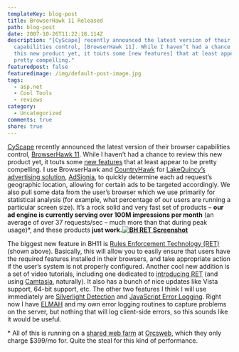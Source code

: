 ```yaml
---
templateKey: blog-post
title: BrowserHawk 11 Released
path: blog-post
date: 2007-10-26T11:22:18.114Z
description: "[CyScape] recently announced the latest version of their browser
  capabilities control, [BrowserHawk 11]. While I haven’t had a chance to review
  this new product yet, it touts some [new features] that at least appear to be
  pretty compelling."
featuredpost: false
featuredimage: /img/default-post-image.jpg
tags:
  - asp.net
  - Cool Tools
  - reviews
category:
  - Uncategorized
comments: true
share: true
---
```

<!--StartFragment-->

[CyScape](http://cyscape.com/) recently announced the latest version of their browser capabilities control, [BrowserHawk 11](http://cyscape.com/products/bhawk). While I haven’t had a chance to review this new product yet, it touts some [new features](http://www.cyscape.com/products/bhawk/new.aspx) that at least appear to be pretty compelling. I use BrowserHawk and [CountryHawk](http://cyscape.com/products/chawk) for [LakeQuincy’s advertising solution](http://lakequincy.com/), [AdSignia](http://lakequincy.com/adsignia), to quickly determine each ad request’s geographic location, allowing for certain ads to be targeted accordingly. We also pull some data from the user’s browser which we use primarily for statistical analysis (for example, what percentage of our users are running a particular screen size). It’s a rock solid and very fast set of products – **our ad engine is currently serving over 100M impressions per month** (an average of over 37 requests/sec – much more than that during peak usage)*, and these products **just work.**[**![BH RET Screenshot](<>)**](http://cyscape.com/)

The biggest new feature in BH11 is [Rules Enforcement Technology (RET)](http://www.cyscape.com/products/bhawk/ret.aspx) (shown above). Basically, this will allow you to easily ensure that users have the required features installed in their browsers, and take appropriate action if the user’s system is not properly configured. Another cool new addition is a set of video tutorials, including one dedicated to [introducing RET](http://www.cyscape.com/products/bhawk/tutorials/media/ret) (and using [Camtasia](http://techsmith.com/camtasia.asp), naturally). It also has a bunch of nice updates like Vista support, 64-bit support, etc. The other two features I think I will use immediately are [Silverlight Detection](http://www.cyscape.com/docs/showhelp.asp?topic=Plugin_Silverlight_Property_(.NET)) and [JavaScript Error Logging](http://www.cyscape.com/docs/showhelp.asp?topic=Monitoring_your_site_for_JavaScript_errors). Right now I have [ELMAH](http://code.google.com/p/elmah) and my own error logging routines to capture problems on the server, but nothing that will log client-side errors, so this sounds like it would be useful.



\* All of this is running on a [shared web farm](http://orcsweb.com/hosting/webfarmplan.aspx) at [Orcsweb](http://orcsweb.com/), which they only charge $399/mo for. Quite the steal for this kind of performance.

<!--EndFragment-->